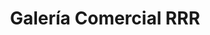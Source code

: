---
title: "Galería Comercial RRR"
url: /cochabamba/galeria-comercial-rrr/
shop: Einkaufszentrum
---